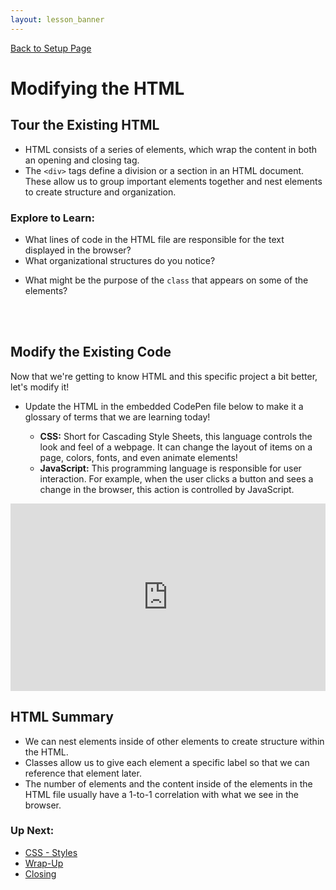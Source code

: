 ```yaml
---
layout: lesson_banner
---
```


<a href="../">Back to Setup Page</a>

# Modifying the HTML

## Tour the Existing HTML
- HTML consists of a series of elements, which wrap the content in both an opening and closing tag. 
- The `<div>` tags define a division or a section in an HTML document. These allow us to group important elements together and nest elements to create structure and organization.

### Explore to Learn:
<!-- - What line numbers in the HTML file are responsible for the text displayed in the browser? -->
- What lines of code in the HTML file are responsible for the text displayed in the browser?
- What organizational structures do you notice?
<!-- - Try commenting out a line of code! Highlight a section of the code and use `cmd + /` or `ctrl + /` to comment out that line. Then click the green `Run` button. What happens? Highlight it again and use the same keyboard shortcut to undo it! -->
- What might be the purpose of the `class` that appears on some of the elements?
<br>
<br>

<div class="try-it-new">
  <h2>Modify the Existing Code</h2>
  <p>Now that we're getting to know HTML and this specific project a bit better, let's modify it!</p>
  <ul>
    <!-- <li>Add two more single cards, each with a card title and card text.</li> -->
    <!-- <li>Decide what content you would like for your webpage. If you're not feeling creative, make it a glossary of terms we are learning today!</li> -->
    <li>Update the HTML in the embedded CodePen file below to make it a glossary of terms that we are learning today!</li>
    <ul>
      <li><strong>CSS:</strong> Short for Cascading Style Sheets, this language controls the look and feel of a webpage. It can change the layout of items on a page, colors, fonts, and even animate elements!</li>
      <li><strong>JavaScript:</strong> This programming language is responsible for user interaction. For example, when the user clicks a button and sees a change in the browser, this action is controlled by JavaScript.</li>
    </ul>
  </ul>
</div>

<iframe height="300" style="width: 100%;" scrolling="no" title="Try Coding x Turing School" src="https://codepen.io/brandifg/embed/MWPeOQZ?default-tab=html%2Cresult&editable=true" frameborder="no" loading="lazy" allowtransparency="true" allowfullscreen="true">
  See the Pen <a href="https://codepen.io/brandifg/pen/MWPeOQZ">
  Try Coding x Turing School</a> by Brandi Gehrke (<a href="https://codepen.io/brandifg">@brandifg</a>)
  on <a href="https://codepen.io">CodePen</a>.
</iframe>

## HTML Summary

- We can nest elements inside of other elements to create structure within the HTML.
- Classes allow us to give each element a specific label so that we can reference that element later.
- The number of elements and the content inside of the elements in the HTML file usually have a 1-to-1 correlation with what we see in the browser.

### Up Next:
- [CSS - Styles](../css)
- [Wrap-Up](../wrap-up)
- [Closing](../closing)